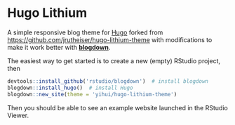 # Hugo Lithium

A simple responsive blog theme for [Hugo](https://gohugo.io/) forked from https://github.com/jrutheiser/hugo-lithium-theme with modifications to make it work better with [**blogdown**](https://github.com/rstudio/blogdown).

The easiest way to get started is to create a new (empty) RStudio project, then

```r
devtools::install_github('rstudio/blogdown')  # install blogdown
blogdown::install_hugo()  # install Hugo
blogdown::new_site(theme = 'yihui/hugo-lithium-theme')
```

Then you should be able to see an example website launched in the RStudio Viewer.
